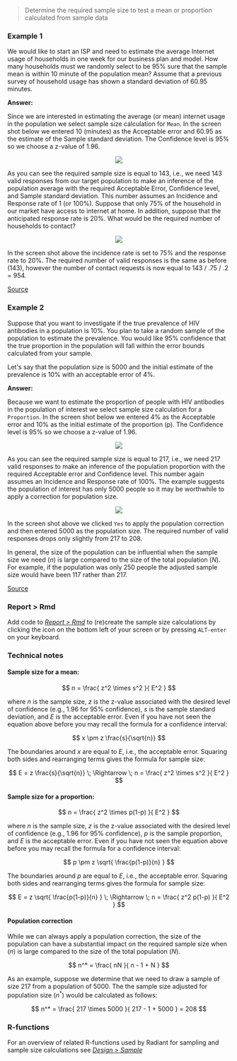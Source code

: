 > Determine the required sample size to test a mean or proportion calculated from sample data

### Example 1

We would like to start an ISP and need to estimate the average Internet usage of households in one week for our business plan and model. How many households must we randomly select to be 95% sure that the sample mean is within 10 minute of the population mean? Assume that a previous survey of household usage has shown a standard deviation of 60.95 minutes.

**Answer:**

Since we are interested in estimating the average (or mean) internet usage in the population we select sample size calculation for `Mean`. In the screen shot below we entered 10 (minutes) as the Acceptable error and 60.95 as the estimate of the Sample standard deviation. The Confidence level is 95% so we choose a z-value of 1.96.

<p align="center"><img src="figures_design/sample_size_ex1a.png"></p>

As you can see the required sample size is equal to 143, i.e., we need 143 valid responses from our target population to make an inference of the population average with the required Acceptable Error, Confidence level, and Sample standard deviation. This number assumes an Incidence and Response rate of 1 (or 100%). Suppose that only 75% of the household in our market have access to internet at home. In addition, suppose that the anticipated response rate is 20%. What would be the required number of households to contact?

<p align="center"><img src="figures_design/sample_size_ex1b.png"></p>

In the screen shot above the incidence rate is set to 75% and the response rate to 20%. The required number of valid responses is the same as before (143), however the number of contact requests is now equal to 143 / .75 / .2 = 954.

<a href="http://www.isixsigma.com/tools-templates/sampling-data/how-determine-sample-size-determining-sample-size/" target="_blank">Source</a>

### Example 2

Suppose that you want to investigate if the true prevalence of HIV antibodies in a population is 10%. You plan to take a random sample of the population to estimate the prevalence. You would like 95% confidence that the true proportion in the population will fall within the error bounds calculated from your sample.

Let's say that the population size is 5000 and the initial estimate of the prevalence is 10% with an acceptable error of 4%.

**Answer:**

Because we want to estimate the proportion of people with HIV antibodies in the population of interest we select sample size calculation for a `Proportion`. In the screen shot below we entered 4% as the Acceptable error and 10% as the initial estimate of the proportion (p). The Confidence level is 95% so we choose a z-value of 1.96.

<p align="center"><img src="figures_design/sample_size_ex2a.png"></p>

As you can see the required sample size is equal to 217, i.e., we need 217 valid responses to make an inference of the population proportion with the required Acceptable error and Confidence level. This number again assumes an Incidence and Response rate of 100%. The example suggests the population of interest has only 5000 people so it may be worthwhile to apply a correction for population size.

<p align="center"><img src="figures_design/sample_size_ex2b.png"></p>

In the screen shot above we clicked `Yes` to apply the population correction and then entered 5000 as the population size. The required number of valid responses drops only slightly from 217 to 208.

In general, the size of the population can be influential when the sample size we need ($n$) is large compared to the size of the total population ($N$). For example, if the population was only 250 people the adjusted sample size would have been 117 rather than 217.

<a href="http://bphc.hrsa.gov/policiesregulations/performancemeasures/patientsurvey/calculating.html" target="_blank">Source</a>

### Report > Rmd

Add code to <a href="https://radiant-rstats.github.io/docs/data/report_rmd.html" target="_blank">_Report > Rmd_</a> to (re)create the sample size calculations by clicking the <i title="report results" class="fa fa-edit"></i> icon on the bottom left of your screen or by pressing `ALT-enter` on your keyboard. 

### Technical notes

#### Sample size for a mean:

$$
  n = \frac{ z^2 \times s^2 }{ E^2 }
$$

where $n$ is the sample size, $z$ is the z-value associated with the desired level of confidence (e.g., 1.96 for 95% confidence), $s$ is the sample standard deviation, and $E$ is the acceptable error. Even if you have not seen the equation above before you may recall the formula for a confidence interval:

$$
  x \pm z \frac{s}{\sqrt{n}}
$$

The boundaries around $x$ are equal to $E$, i.e., the acceptable error. Squaring both sides and rearranging terms gives the formula for sample size:

$$
  E = z \frac{s}{\sqrt{n}} \; \Rightarrow \; n = \frac{ z^2 \times s^2 }{ E^2 }
$$


#### Sample size for a proportion:

$$
  n = \frac{ z^2 \times p(1-p) }{ E^2 }
$$

where $n$ is the sample size, $z$ is the z-value associated with the desired level of confidence (e.g., 1.96 for 95% confidence), $p$ is the sample proportion, and $E$ is the acceptable error. Even if you have not seen the equation above before you may recall the formula for a confidence interval:

$$
  p \pm z \sqrt{ \frac{p(1-p)}{n} }
$$

The boundaries around $p$ are equal to $E$, i.e., the acceptable error. Squaring both sides and rearranging terms gives the formula for sample size:

$$
  E = z \sqrt{ \frac{p(1-p)}{n} } \; \Rightarrow \; n = \frac{ z^2 p(1-p) }{ E^2 }
$$

#### Population correction

While we can always apply a population correction, the size of the population can have a substantial impact on the required sample size when ($n$) is large compared to the size of the total population ($N$).

$$
  n^* = \frac{ nN }{ n - 1 + N }
$$

As an example, suppose we determine that we need to draw a sample of size 217 from a population of 5000. The the sample size adjusted for population size ($n^*$) would be calculated as follows:

$$
  n^* = \frac{ 217 \times 5000 }{ 217 - 1 + 5000 } = 208
$$

### R-functions

For an overview of related R-functions used by Radiant for sampling and sample size calculations see <a href = "https://radiant-rstats.github.io/radiant.design/reference/index.html#section-design-sample" target="_blank">_Design > Sample_</a>
